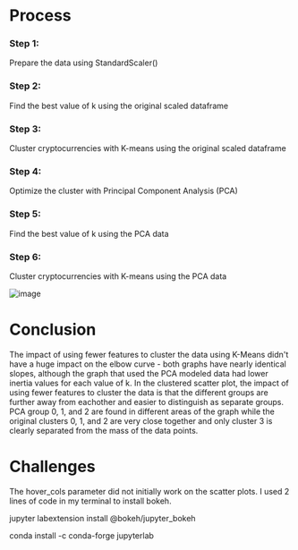 # Process
### Step 1: 
Prepare the data using StandardScaler()
### Step 2: 
Find the best value of k using the original scaled dataframe
### Step 3: 
Cluster cryptocurrencies with K-means using the original scaled dataframe
### Step 4: 
Optimize the cluster with Principal Component Analysis (PCA)
### Step 5: 
Find the best value of k using the PCA data
### Step 6: 
Cluster cryptocurrencies with K-means using the PCA data

![image](https://github.com/user-attachments/assets/9b98e259-f3c6-493a-bae9-0f43f6ac02fd)

# Conclusion
The impact of using fewer features to cluster the data using K-Means didn't have a huge impact on the elbow curve - both graphs have nearly identical slopes, although the graph that used the PCA modeled data had lower inertia values for each value of k. 
In the clustered scatter plot, the impact of using fewer features to cluster the data is that the different groups are further away from eachother and easier to distinguish as separate groups. PCA group 0, 1, and 2 are found in different areas of the graph while the original clusters 0, 1, and 2 are very close together and only cluster 3 is clearly separated from the mass of the data points. 

# Challenges
The hover_cols parameter did not initially work on the scatter plots. I used 2 lines of code in my terminal to install bokeh.

jupyter labextension install @bokeh/jupyter_bokeh

conda install -c conda-forge jupyterlab

